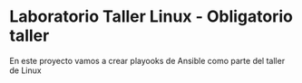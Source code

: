 # Laboratorio Taller Linux - Obligatorio taller

En este proyecto vamos a crear playooks de 
Ansible como parte del taller de Linux
